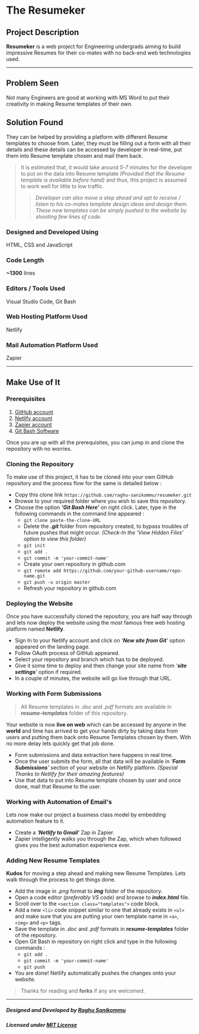 # The Resumeker


## Project Description
**Resumeker** is a web project for Engineering undergrads aiming to build impressive Resumes for their co-mates with no back-end web technologies used.


***


## Problem Seen
Not many Engineers are good at working with MS Word to put their creativity in making Resume templates of their own.

## Solution Found
They can be helped by providing a platform with different Resume templates to choose from. Later, they must be filling out a form with all their details and these details can be accessed by developer in real-time, put them into Resume template chosen and mail them back.

> It is estimated that, it would take around _5-7_ minutes for the developer to put on the data into Resume template _(Provided that the Resume template is available before hand)_ and thus, this project is assumed to work well for little to low traffic.
>> _Developer can also move a step ahead and opt to receive / listen to his co-mates template design ideas and design them. These new templates can be simply pushed to the website by shooting few lines of code_.

### Designed and Developed Using
HTML, CSS and JavaScript

### Code Length
__~1300__ lines

### Editors / Tools Used
Visual Studio Code, Git Bash 

### Web Hosting Platform Used
Netlify

### Mail Automation Platform Used
Zapier


***


## Make Use of It
### Prerequisites
1. [GitHub account](https://github.com "Create a GitHub account")
2. [Netlify account](https://app.netlify.com "Create a Netlify account")
3. [Zapier account](https://zapier.com "Create a Zapier account")
4. [Git Bash Software](https://git-scm.com/downloads "Download Git Bash")

Once you are up with all the prerequisites, you can jump in and clone the repository with no worries.


### Cloning the Repository
To make use of this project, it has to be cloned into your own GitHub repository and the process flow for the same is detailed below :

*  Copy this clone link `https://github.com/raghu-sanikommu/resumeker.git`
* Browse to your required folder where you wish to save this repository.
* Choose the option _**'Git Bash Here'**_ on right click. Later, type in the following commands in the command line appeared :
   - `git clone paste-the-clone-URL`
   - Delete the _**.git**_ folder from repository created, to bypass troubles of future pushes that might occur. _(Check-In the 'View Hidden Files' option to view this folder)_
   - `git init`
   - `git add .`
   - `git commit -m 'your-commit-name'`
   - Create your own repository in github.com
   - `git remote add https://github.com/your-github-username/repo-name.git`
   - `git push -u origin master`
   - Refresh your repository in github.com


### Deploying the Website
Once you have successfully cloned the repository, you are half way through and lets now deploy the website using the most famous free web hosting platform named **Netlify**.

* Sign In to your Netlify account and click on _'**New site from Git**'_ option appeared on the landing page.
* Follow OAuth process of GitHub appeared.
* Select your repository and branch which has to be deployed.
* Give it some time to deploy and then change your site name from _'**site settings**'_ option if required.
* In a couple of minutes, the website will go live through that URL.


### Working with Form Submissions

> All Resume templates in _.doc_ and _.pdf_ formats are available in _**resume-templates**_ folder of this repository.

Your website is now **live on web** which can be accessed by anyone in the **world** and time has arrived to get your hands dirty by taking data from users and putting them back onto Resume Templates chosen by them. With no more delay lets quickly get that job done.

* Form submissions and data extraction here happens in real time. 
* Once the user submits the form, all that data will be available in _'**Form Submissions**'_ section of your website on Netlify platform. _(Special Thanks to Netlify for their amazing features)_
* Use that data to put into Resume template chosen by user and once done, mail that Resume to the user. 



### Working with Automation of Email's
Lets now make our project a business class model by embedding automation feature to it.

* Create a _'**Netlify to Gmail**'_ Zap in Zapier.
* Zapier intelligently walks you through the Zap, which when followed gives you the best automation experience ever.


### Adding New Resume Templates
**Kudos** for moving a step ahead and making new Resume Templates. Lets walk through the process to get things done.

* Add the image in _.png_ format to _**img**_ folder of the repository.
* Open a code editor _(preferably VS code)_ and browse to _**index.html**_ file.
* Scroll over to the `<section class="templates">` code block.
* Add a new `<li>` code snippet similar to one that already exists in `<ul>` and make sure that you are putting your own template name in `<a>`, `<img>` and `<p>` tags.
* Save the template in _.doc_ and _.pdf_ formats in _**resume-templates**_ folder of the repository.
* Open Git Bash in repository on right click and type in the following commands :
  - `git add .`
  - `git commit -m 'your-commit-name'`
  - `git push`
* You are done! Netlify automatically pushes the changes onto your website.


> Thanks for reading and **forks** if any are welcomed.


***


##### Designed and Developed by [Raghu Sanikommu](https://raghu-sanikommu.netlify.app "Know More about Raghu Sanikommu")

##### Licensed under [MIT License](LICENSE)
